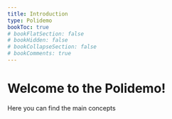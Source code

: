 ```yaml
---
title: Introduction
type: Polidemo
bookToc: true
# bookFlatSection: false
# bookHidden: false
# bookCollapseSection: false
# bookComments: true
---
```


# Welcome to the Polidemo!
Here you can find the main concepts